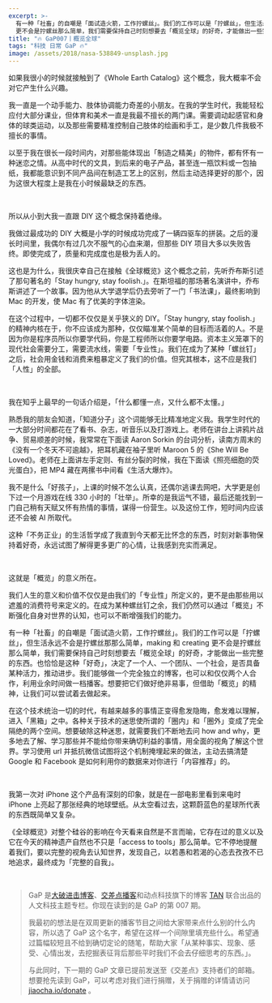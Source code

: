 ```yaml
---
excerpt: >-
  有一种「社畜」的自嘲是「面试造火箭，工作拧螺丝」。我们的工作可以是「拧螺丝」，但生活永远不会是拧螺丝那那么简单，making 和 creating
  更不会是拧螺丝那么简单，我们需要保持自己时刻想要去「概览全球」的好奇，才能做出一些完整的东西。也恰恰是这种「好奇」，决定了一个人、一个团队、一个社会，是否具备某种活力，推动进步。
title: "🔥 GaP007丨概览全球"
tags: "科技 日常 GaP 🔥"
image: /assets/2018/nasa-538849-unsplash.jpg
---
```


如果我很小的时候就接触到了《Whole Earth Catalog》这个概念，我大概率不会对它产生什么兴趣。

我一直是一个动手能力、肢体协调能力奇差的小朋友。在我的学生时代，我能轻松应付大部分课业，但体育和美术一直是我最不擅长的两门课。需要调动起感官和身体的球类运动，以及那些需要精准控制自己肢体的绘画和手工，是少数几件我极不擅长的事情。

以至于我在很长一段时间内，对那些能体现出「制造之精美」的物件，都有怀有一种迷恋之情。从高中时代的文具，到后来的电子产品，甚至连一瓶饮料或一包抽纸，我都能意识到不同产品间在制造工艺上的区别，然后主动选择更好的那个，因为这很大程度上是我在小时候最缺乏的东西。

<br>

所以从小到大我一直跟 DIY 这个概念保持着绝缘。

我做过最成功的 DIY 大概是小学的时候成功完成了一辆四驱车的拼装。之后的漫长时间里，我偶尔有过几次不服气的心血来潮，但那些 DIY 项目大多以失败告终。即使完成了，质量和完成度也是极为丢人的。

这也是为什么，我很庆幸自己在接触《全球概览》这个概念之前，先听乔布斯引述了那句著名的「Stay hungry, stay foolish.」。在斯坦福的那场著名演讲中，乔布斯讲述了一个故事。因为他从大学退学后仍去旁听了一门「书法课」，最终影响到 Mac 的开发，使 Mac 有了优美的字体渲染。

在这个过程中，一切都不仅仅是关乎狭义的 DIY。「Stay hungry, stay foolish.」的精神内核在于，你不应该成为那种，仅仅瞄准某个简单的目标而活着的人。不是因为你是程序员所以你要学代码，你是工程师所以你要学电路。资本主义笼罩下的现代社会需要分工，需要流水线，需要「专业性」。我们在成为了某种「螺丝钉」之后，社会用金钱和消费来粗暴定义了我们的价值。但究其根本，这不应是我们「人性」的全部。

<br>

我在知乎上最早的一句话介绍是，「什么都懂一点，又什么都不太懂。」

熟悉我的朋友会知道，「知道分子」这个词能够无比精准地定义我。我学生时代的一大部分时间都花在了看书、杂志，听音乐以及打游戏上。老师在讲台上讲鸦片战争、贸易顺差的时候，我常常在下面读 Aaron Sorkin 的台词分析，读南方周末的《没有一个冬天不可逾越》，把耳机藏在袖子里听 Maroon 5 的《She Will Be Loved》。老师在上面讲左手定则、有丝分裂的时候，我在下面读《照亮细胞的荧光蛋白》，把 MP4 藏在两摞书中间看《生活大爆炸》。

我不是什么「好孩子」，上课的时候不怎么认真，还偶尔逃课去网吧，大学更是创下过一个月游戏在线 330 小时的「壮举」。所幸的是我运气不错，最后还能找到一门自己稍有天赋又怀有热情的事情，谋得一份营生。以及这份工作，短时间内应该还不会被 AI 所取代。

这种「不务正业」的生活哲学成了我直到今天都无比怀念的东西，时刻对新事物保持着好奇，永远试图了解得更多更广的心情，让我感到充实而满足。

<br>

这就是「概览」的意义所在。

我们人生的意义和价值不仅仅是由我们的「专业性」所定义的，更不是由那些用以遮羞的消费符号来定义的。在成为某种螺丝钉之余，我们仍然可以通过「概览」不断强化自身对世界的认知，也可以不断增强我们的能力。

有一种「社畜」的自嘲是「面试造火箭，工作拧螺丝」。我们的工作可以是「拧螺丝」，但生活永远不会是拧螺丝那那么简单，making 和 creating 更不会是拧螺丝那么简单，我们需要保持自己时刻想要去「概览全球」的好奇，才能做出一些完整的东西。也恰恰是这种「好奇」，决定了一个人、一个团队、一个社会，是否具备某种活力，推动进步。我们能够做一个完全独立的博客，也可以和仅仅两个人合作，利用业余时间做一档播客。想要把它们做好绝非易事，但借助「概览」的精神，让我们可以尝试着去做起来。

在这个技术统治一切的时代，有越来越多的事情正变得愈发隐晦，愈发难以理解，进入「黑箱」之中。各种关于技术的迷思使所谓的「圈内」和「圈外」变成了完全隔绝的两个空间。想要破除这种迷思，就需要我们不断地去问 how and why，更多地去了解、学习那些并不能给你带来确切利益的事情，用全面的视角了解这个世界。学习使用 url 并抵抗微信试图将这个机制掩埋起来的做法，主动去搞清楚 Google 和 Facebook 是如何利用你的数据来对你进行「内容推荐」的。

<br>

我第一次对 iPhone 这个产品有深刻的印象，就是在一部电影里看到来电时 iPhone 上亮起了那张经典的地球壁纸。从太空看过去，这颗蔚蓝色的星球所代表的东西既简单又复杂。

《全球概览》对整个硅谷的影响在今天看来自然是不言而喻，它存在过的意义以及它在今天的精神遗产自然也不只是「access to tools」那么简单。它不停地提醒着我们，要以完整的视角去认知世界，发现自己，以若愚和若渴的心态去孜孜不已地追求，最终成为「完整的自我」。

<br>

> GaP 是[大破进击博客](https://jesor.me/about)、[交差点播客](https://jiaocha.io/about)和动点科技旗下的博客 [TAN](https://tan.today/about/) 联合出品的人文科技主题专栏。你现在读到的是 GaP 的第 007 期。
>
>我最初的想法是在双周更新的播客节目之间给大家带来点什么别的什么内容，所以选了 GaP 这个名字，希望在这样一个间隙里填充些什么。希望通过篇幅较短且不给到确切定论的随笔，帮助大家「从某种事实、现象、感受、心情出发，去挖掘表征背后那些平时我们不会去仔细思考的东西。」。
>
>与此同时，下一期的 GaP 文章已提前发送至《交差点》支持者们的邮箱。想要抢先读到 GaP，可以考虑对我们进行捐赠，关于捐赠的详情请访问 [jiaocha.io/donate](https://jiaocha.io/donate) 。
